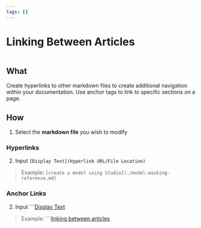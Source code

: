 ```yaml
---
tags: []
---
```


# Linking Between Articles 

![]()

## What 
Create hyperlinks to other markdown files to create additional navigation within your documentation. Use anchor tags to link to specific sections on a page. 

## How 

1. Select the **markdown file** you wish to modify 

### Hyperlinks 
2. Input ```[Display Text](Hyperlink URL/File Location)```

> Example: ```[create a model using Studio](./model-masking-reference.md)```

### Anchor Links 
2. Input ```[Display Text](#headertext)

> Example: ```[linking between articles](#linking-between-articles)

